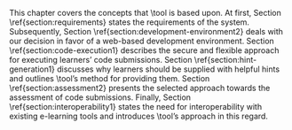 This chapter covers the concepts that \tool is based upon. At first, Section \ref{section:requirements} states the requirements of the system. Subsequently, Section \ref{section:development-environment2} deals with our decision in favor of a web-based development environment. Section \ref{section:code-execution1} describes the secure and flexible approach for executing learners’ code submissions. Section \ref{section:hint-generation1} discusses why learners should be supplied with helpful hints and outlines \tool’s method for providing them. Section \ref{section:assessment2} presents the selected approach towards the assessment of code submissions. Finally, Section \ref{section:interoperability1} states the need for interoperability with existing e-learning tools and introduces \tool’s approach in this regard.